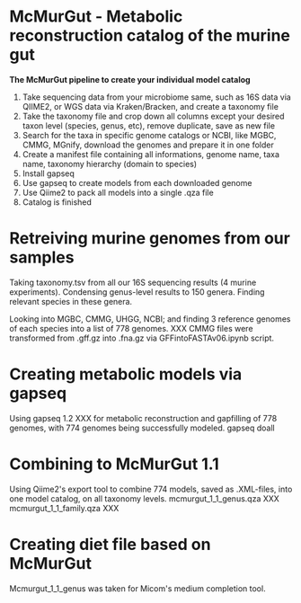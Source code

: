 # McMurGut - Metabolic reconstruction catalog of the murine gut
**The McMurGut pipeline to create your individual model catalog**

1) Take sequencing data from your microbiome same, such as 16S data via QIIME2, or WGS data via Kraken/Bracken, and create a taxonomy file
2) Take the taxonomy file and crop down all columns except your desired taxon level (species, genus, etc), remove duplicate, save as new file
3) Search for the taxa in specific genome catalogs or NCBI, like MGBC, CMMG, MGnify, download the genomes and prepare it in one folder
4) Create a manifest file containing all informations, genome name, taxa name, taxonomy hierarchy (domain to species)
5) Install gapseq
6) Use gapseq to create models from each downloaded genome
7) Use Qiime2 to pack all models into a single .qza file
8) Catalog is finished


Retreiving murine genomes from our samples 
==========================================

Taking taxonomy.tsv from all our 16S sequencing results (4 murine experiments). 
Condensing genus-level results to 150 genera. 
Finding relevant species in these genera. 

Looking into MGBC, CMMG, UHGG, NCBI; and finding 3 reference genomes of each species into a list of 778 genomes. 
XXX CMMG files were transformed from .gff.gz into .fna.gz via GFFintoFASTAv06.ipynb script. 

Creating metabolic models via gapseq 
====================================
Using gapseq 1.2 XXX for metabolic reconstruction and gapfilling of 778 genomes, with 774 genomes being successfully modeled. 
gapseq doall 

Combining to McMurGut 1.1
=========================
Using Qiime2's export tool to combine 774 models, saved as .XML-files, into one model catalog, on all taxonomy levels. 
mcmurgut_1_1_genus.qza XXX 
mcmurgut_1_1_family.qza XXX 


Creating diet file based on McMurGut  
====================================

Mcmurgut_1_1_genus was taken for Micom's medium completion tool. 
